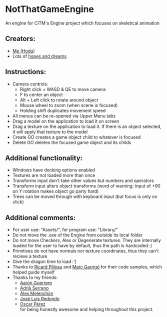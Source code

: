 # NotThatGameEngine
An engine for CITM's Engine project which focuses on skeletical animation

## Creators:
- [Me (Hodu)](https://github.com/ferba93)<br/>
- Lots of [hopes and dreams](https://images-na.ssl-images-amazon.com/images/I/91Hv6KacesL.jpg)<br/>

## Instructions:
- Camera controls:<br/>
	<ul>
	<li>Right click + WASD & QE to move camera</li>
	<li>F to center an object</li>
	<li>Alt + Left click to rotate around object</li>
	<li>Mouse wheel to zoom (when scene is focused)</li>
	<li>Holding shift duplicates movement speed</li>
	</ul>
- All menus can be re-opened via Upper Menu tabs<br/>
- Drag a model on the application to load it on screen<br/>
- Drag a texture on the application to load it. If there is an object selected, it will apply that texture to the model<br/>
- Create GO creates a game object child to whatever is focused<br/>
- Delete GO deletes the focused game object and its childs<br/>

## Additional functionality:
- Windows have docking options enabled<br/>
- Textures are not loaded more than once<br/>
- Transforms input don't take other values but numbers and operators<br/>
- Transform input alters object transforms (word of warning: input of +90 on Y rotation makes object go party hard)<br/>
- Trees can be moved through with keyboard input (but focus is only on click)<br/>

## Additional comments:
- For user use: "Assets/", for program use: "Library/" <br/>
- Do not move the .exe of the Engine from outside its local folder <br/>
- Do not move Checkers, Alex or Degenerate textures. They are internally loaded for the user to have by default, thus the path is hardcoded :) <br/>
- Primitives do not have normals nor texture coordinates, thus they can't recieve a texture <br/>
- Give the dragon time to load :')<br/>
- Thanks to [Ricard Pillosu](https://github.com/d0n3val/Edu-Game-Engine) and [Marc Garrigó](https://github.com/markitus18/Thor-Engine) for their code samples, which helped guide myself <br/>
- Thanks to my friends:<br/>
	- [Aarón Guerrero](https://github.com/AaronGCProg)<br/>
	- [Adrià Serrano](https://github.com/adriaserrano97)<br/>
	- [Alex Melenchón](https://github.com/AlexMelenchon)<br/>
	- [José Luis Redondo](https://github.com/jose-tello)<br/>
	- [Oscar Pérez](https://github.com/oscarpm5)<br/>
for being honestly awesome and helping throughout this project.<br/>


